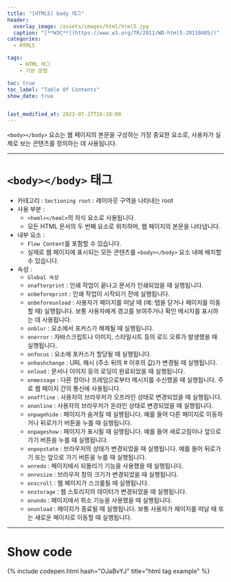```yaml
---
title: "[HTML5] body 태그"
header:
  overlay_image: /assets/images/html/html5.jpg
  caption: "[**W3C**](https://www.w3.org/TR/2011/WD-html5-20110405/)"
categories:
  - HTML5

tags:
    - HTML 태그
    - 기본 문법

toc: true
toc_label: "Table Of Contents"
show_date: true


last_modified_at: 2023-07-27T16:18:00
---
```


`<body></body>` 요소는 웹 페이지의 본문을 구성하는 가장 중요한 요소로, 사용자가 실제로 보는 콘텐츠를 정의하는 데 사용됩니다.

---

# `<body></body>` 태그

- 카테고리 : `Sectioning root` : 레이아웃 구역을 나타내는 root
- 사용 부분 : 
  - `<heml></heml>`의 자식 요소로 사용됩니다. 
  - 모든 HTML 문서의 두 번째 요소로 위치하며, 웹 페이지의 본문을 나타냅니다.
- 내부 요소 : 
  - `Flow Content`를 포함할 수 있습니다. 
  - 실제로 웹 페이지에 표시되는 모든 콘텐츠를 `<body></body>` 요소 내에 배치할 수 있습니다.
- 속성 : 
  - `Global 속성`
  - `onafterprint` : 인쇄 작업이 끝나고 문서가 인쇄되었을 때 실행됩니다.
  - `onbeforeprint` : 인쇄 작업이 시작되기 전에 실행됩니다.
  - `onbeforeunload` : 사용자가 페이지를 떠날 때 (예: 탭을 닫거나 페이지를 이동할 때) 실행됩니다. 보통 사용자에게 경고를 보여주거나 확인 메시지를 표시하는 데 사용됩니다.
  - `onblur` : 요소에서 포커스가 해제될 때 실행됩니다.
  - `onerror` : 자바스크립트나 이미지, 스타일시트 등의 로드 오류가 발생했을 때 실행됩니다.
  - `onfocus` : 요소에 포커스가 할당될 때 실행됩니다.
  - `onhashchange` : URL 해시 (주소 뒤의 # 이후의 값)가 변경될 때 실행됩니다.
  - `onload` : 문서나 이미지 등의 로딩이 완료되었을 때 실행됩니다.
  - `onmessage` : 다른 창이나 프레임으로부터 메시지를 수신했을 때 실행됩니다. 주로 웹 페이지 간의 통신에 사용됩니다.
  - `onoffline` : 사용자의 브라우저가 오프라인 상태로 변경되었을 때 실행됩니다.
  - `ononline` : 사용자의 브라우저가 온라인 상태로 변경되었을 때 실행됩니다.
  - `onpagehide` : 페이지가 숨겨질 때 실행됩니다. 예를 들어 다른 페이지로 이동하거나 뒤로가기 버튼을 누를 때 실행됩니다.
  - `onpageshow` : 페이지가 표시될 때 실행됩니다. 예를 들어 새로고침이나 앞으로 가기 버튼을 누를 때 실행됩니다.
  - `onpopstate` : 브라우저의 상태가 변경되었을 때 실행됩니다. 예를 들어 뒤로가기 또는 앞으로 가기 버튼을 누를 때 실행됩니다.
  - `onredo` : 페이지에서 되돌리기 기능을 사용했을 때 실행됩니다.
  - `onresize` : 브라우저 창의 크기가 변경되었을 때 실행됩니다.
  - `onscroll` : 웹 페이지가 스크롤될 때 실행됩니다.
  - `onstorage` : 웹 스토리지의 데이터가 변경되었을 때 실행됩니다.
  - `onundo` : 페이지에서 취소 기능을 사용했을 때 실행됩니다.
  - `onunload` : 페이지가 종료될 때 실행됩니다. 보통 사용자가 페이지를 떠날 때 또는 새로운 페이지로 이동할 때 실행됩니다.

---

# Show code
{% include codepen.html hash="OJaBvYJ" title="html tag example" %}